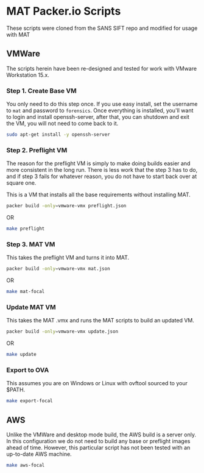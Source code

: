 # MAT Packer.io Scripts

These scripts were cloned from the SANS SIFT repo and modified for usage with MAT

## VMWare

The scripts herein have been re-designed and tested for work with VMware Workstation 15.x.

### Step 1. Create Base VM

You only need to do this step once. If you use easy install, set the username to `mat` and password to `forensics`. Once everything is installed, you'll want to login and install openssh-server, after that, you can shutdown and exit the VM, you will not need to come back to it.

```bash
sudo apt-get install -y openssh-server
```

### Step 2. Preflight VM

The reason for the preflight VM is simply to make doing builds easier and more consistent in the long run. There is less work that the step 3 has to do, and if step 3 fails for whatever reason, you do not have to start back over at square one.

This is a VM that installs all the base requirements without installing MAT.

```bash
packer build -only=vmware-vmx preflight.json
```
OR
```bash
make preflight
```

### Step 3. MAT VM

This takes the preflight VM and turns it into MAT.

```bash
packer build -only=vmware-vmx mat.json
```
OR 
```bash
make mat-focal
```

### Update MAT VM

This takes the MAT .vmx and runs the MAT scripts to build an updated VM.

```bash
packer build -only=vmware-vmx update.json
```
OR
```bash
make update
```

### Export to OVA

This assumes you are on Windows or Linux with ovftool sourced to your $PATH.
```bash
make export-focal
```

## AWS

Unlike the VMWare and desktop mode build, the AWS build is a server only. In this configuration we do not need to build any base or preflight images ahead of time.
However, this particular script has not been tested with an up-to-date AWS machine.

```bash
make aws-focal
```
